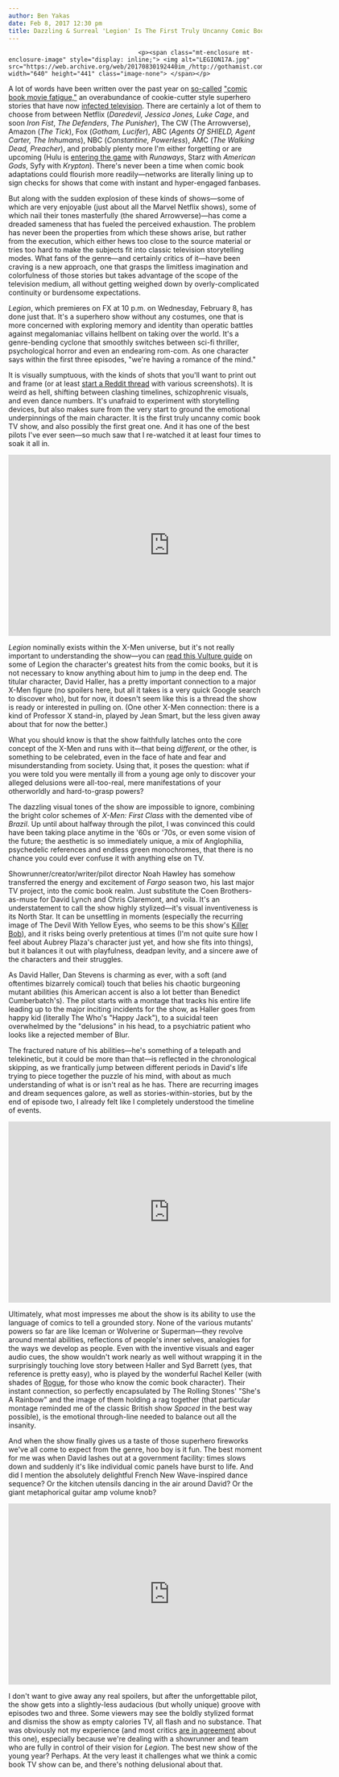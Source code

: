 ```yaml
---
author: Ben Yakas
date: Feb 8, 2017 12:30 pm
title: Dazzling & Surreal 'Legion' Is The First Truly Uncanny Comic Book TV Series
---
```


	
										<p><span class="mt-enclosure mt-enclosure-image" style="display: inline;"> <img alt="LEGION17A.jpg" src="https://web.archive.org/web/20170830192440im_/http://gothamist.com/attachments/arts_jen/LEGION17A.jpg" width="640" height="441" class="image-none"> </span></p>

<p>A lot of words have been written over the past year on <a href="https://web.archive.org/web/20170830192440/http://www.wsj.com/video/is-hollywood-approaching-comic-book-overload/AD75E273-7367-48F6-AAA8-EC7D98504BA7.html">so-called</a> <a href="https://web.archive.org/web/20170830192440/http://www.rollingstone.com/movies/news/10-signs-that-you-have-superhero-movie-fatigue-20160601">&quot;comic book movie fatigue,&quot;</a> an overabundance of cookie-cutter style superhero stories that have now <a href="https://web.archive.org/web/20170830192440/http://www.thewrap.com/comic-book-overload-why-tv-has-gone-to-the-superheroes/">infected television</a>. There are certainly a lot of them to choose from between Netflix (<em>Daredevil, Jessica Jones, Luke Cage</em>, and soon <em>Iron Fist</em>, <em>The Defenders</em>, <em>The Punisher</em>), The CW (The Arrowverse), Amazon (<em>The Tick</em>), Fox (<em>Gotham, Lucifer</em>), ABC (<em>Agents Of SHIELD, Agent Carter, The Inhumans</em>), NBC (<em>Constantine, Powerless</em>), AMC (<em>The Walking Dead, Preacher</em>), and probably plenty more I&apos;m either forgetting or are upcoming (Hulu is <a href="https://web.archive.org/web/20170830192440/https://www.inverse.com/article/27456-runaways-hulu-marvel-prem">entering the game</a> with <em>Runaways</em>, Starz with <em>American Gods</em>, Syfy with <em>Krypton</em>). There&apos;s never been a time when comic book adaptations could flourish more readily&#x2014;networks are literally lining up to sign checks for shows that come with instant and hyper-engaged fanbases. </p>

<p>But along with the sudden explosion of these kinds of shows&#x2014;some of which are very enjoyable (just about all the Marvel Netflix shows), some of which nail their tones masterfully (the shared Arrowverse)&#x2014;has come a dreaded sameness that has fueled the perceived exhaustion. The problem has never been the properties from which these shows arise, but rather from the execution, which either hews too close to the source material or tries too hard to make the subjects fit into classic television storytelling modes. What fans of the genre&#x2014;and certainly critics of it&#x2014;have been craving is a new approach, one that grasps the limitless imagination and colorfulness of those stories but takes advantage of the scope of the television medium, all without getting weighed down by overly-complicated continuity or burdensome expectations. </p>

<p><em>Legion</em>, which premieres on FX at 10 p.m. on Wednesday, February 8, has done just that. It&apos;s a superhero show without any costumes, one that is more concerned with exploring memory and identity than operatic battles against megalomaniac villains hellbent on taking over the world. It&apos;s a genre-bending cyclone that smoothly switches between sci-fi thriller, psychological horror and even an endearing rom-com. As one character says within the first three episodes, &quot;we&apos;re having a romance of the mind.&quot; </p>

<p>It is visually sumptuous, with the kinds of shots that you&apos;ll want to print out and frame (or at least <a href="https://web.archive.org/web/20170830192440/https://www.reddit.com/r/CineShots/">start a Reddit thread</a> with various screenshots). It is weird as hell, shifting between clashing timelines, schizophrenic visuals, and even dance numbers. It&apos;s unafraid to experiment with storytelling devices, but also makes sure from the very start to ground the emotional underpinnings of the main character. It is the first truly uncanny comic book TV show, and also possibly the first great one. And it has one of the best pilots I&apos;ve ever seen&#x2014;so much saw that I re-watched it at least four times to soak it all in.</p>

<p><iframe width="640" height="360" src="https://web.archive.org/web/20170830192440if_/https://www.youtube.com/embed/Pep_HiCqYJA" frameborder="0" allowfullscreen></iframe></p>

<p><em>Legion</em> nominally exists within the X-Men universe, but it&apos;s not really important to understanding the show&#x2014;you can <a href="https://web.archive.org/web/20170830192440/http://www.vulture.com/2017/02/marvel-x-men-comics-to-read-before-you-watch-legion.html">read this Vulture guide</a> on some of Legion the character&apos;s greatest hits from the comic books, but it is not necessary to know anything about him to jump in the deep end. The titular character, David Haller, has a pretty important connection to a major X-Men figure (no spoilers here, but all it takes is a very quick Google search to discover who), but for now, it doesn&apos;t seem like this is a thread the show is ready or interested in pulling on. (One other X-Men connection: there is a kind of Professor X stand-in, played by Jean Smart, but the less given away about that for now the better.)</p>

<p>What you should know is that the show faithfully latches onto the core concept of the X-Men and runs with it&#x2014;that being <em>different</em>, or the other, is something to be celebrated, even in the face of hate and fear and misunderstanding from society. Using that, it poses the question: what if you were told you were mentally ill from a young age only to discover your alleged delusions were all-too-real, mere manifestations of your otherworldly and hard-to-grasp powers? </p>

<p>The dazzling visual tones of the show are impossible to ignore, combining the bright color schemes of <em>X-Men: First Class</em> with the demented vibe of <em>Brazil</em>. Up until about halfway through the pilot, I was convinced this could have been taking place anytime in the &apos;60s or &apos;70s, or even some vision of the future; the aesthetic is so immediately unique, a mix of Anglophilia, psychedelic references and endless green monochromes, that there is no chance you could ever confuse it with anything else on TV. </p>

<p>Showrunner/creator/writer/pilot director Noah Hawley has somehow transferred the energy and excitement of <em>Fargo</em> season two, his last major TV project, into the comic book realm. Just substitute the Coen Brothers-as-muse for David Lynch and Chris Claremont, and voila. It&apos;s an understatement to call the show highly stylized&#x2014;it&apos;s visual inventiveness is its North Star. It can be unsettling in moments (especially the recurring image of The Devil With Yellow Eyes, who seems to be this show&apos;s <a href="https://web.archive.org/web/20170830192440/http://twinpeaks.wikia.com/wiki/BOB">Killer Bob</a>), and it risks being overly pretentious at times (I&apos;m not quite sure how I feel about Aubrey Plaza&apos;s character just yet, and how she fits into things), but it balances it out with playfulness, deadpan levity, and a sincere awe of the characters and their struggles. </p>

<p>As David Haller, Dan Stevens is charming as ever, with a soft (and oftentimes bizarrely comical) touch that belies his chaotic burgeoning mutant abilities (his American accent is also a lot better than Benedict Cumberbatch&apos;s). The pilot starts with a montage that tracks his entire life leading up to the major inciting incidents for the show, as Haller goes from happy kid (literally The Who&apos;s &quot;Happy Jack&quot;), to a suicidal teen overwhelmed by the &quot;delusions&quot; in his head, to a psychiatric patient who looks like a rejected member of Blur. </p>

<p>The fractured nature of his abilities&#x2014;he&apos;s something of a telepath and telekinetic, but it could be more than that&#x2014;is reflected in the chronological skipping, as we frantically jump between different periods in David&apos;s life trying to piece together the puzzle of his mind, with about as much understanding of what is or isn&apos;t real as he has. There are recurring images and dream sequences galore, as well as stories-within-stories, but by the end of episode two, I already felt like I completely understood the timeline of events.</p>

<p><iframe width="640" height="360" src="https://web.archive.org/web/20170830192440if_/https://www.youtube.com/embed/wHL7xy4wQG0" frameborder="0" allowfullscreen></iframe></p>

<p>Ultimately, what most impresses me about the show is its ability to use the language of comics to tell a grounded story. None of the various mutants&apos; powers so far are like Iceman or Wolverine or Superman&#x2014;they revolve around mental abilities, reflections of people&apos;s inner selves, analogies for the ways we develop as people. Even with the inventive visuals and eager audio cues, the show wouldn&apos;t work nearly as well without wrapping it in the surprisingly touching love story between Haller and Syd Barrett (yes, that reference is pretty easy), who is played by the wonderful Rachel Keller (with shades of <a href="https://web.archive.org/web/20170830192440/http://marvel.com/universe/Rogue">Rogue</a>, for those who know the comic book character). Their instant connection, so perfectly encapsulated by The Rolling Stones&apos; &quot;She&apos;s A Rainbow&quot; and the image of them holding a rag together (that particular montage reminded me of the classic British show <em>Spaced</em> in the best way possible), is the emotional through-line needed to balance out all the insanity. </p>

<p>And when the show finally gives us a taste of those superhero fireworks we&apos;ve all come to expect from the genre, hoo boy is it fun. The best moment for me was when David lashes out at a government facility: times slows down and suddenly it&apos;s like individual comic panels have burst to life. And did I mention the absolutely delightful French New Wave-inspired dance sequence? Or the kitchen utensils dancing in the air around David? Or the giant metaphorical guitar amp volume knob? </p>

<p><iframe width="640" height="360" src="https://web.archive.org/web/20170830192440if_/https://www.youtube.com/embed/HO78zopXAy8" frameborder="0" allowfullscreen></iframe></p>

<p>I don&apos;t want to give away any real spoilers, but after the unforgettable pilot, the show gets into a slightly-less audacious (but wholly unique) groove with episodes two and three. Some viewers may see the boldly stylized format and dismiss the show as empty calories TV, all flash and no substance. That was obviously not my experience (and most critics <a href="https://web.archive.org/web/20170830192440/http://www.metacritic.com/tv/legion?ref=hp">are in agreement</a> about this one), especially because we&apos;re dealing with a showrunner and team who are fully in control of their vision for <em>Legion</em>. The best new show of the young year? Perhaps. At the very least it challenges what we think a comic book TV show can be, and there&apos;s nothing delusional about that.</p>					
										
									
				